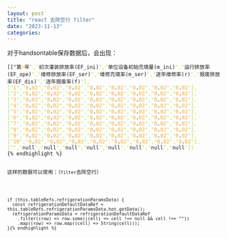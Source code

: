 ```yaml
---
layout: post
title: "react 去除空行 filter"
date: "2023-11-13"
categories: 
---
```

<p>对于handsontable保存数据后，会出现：</p>

<pre>
<code>[[&quot;第<span style="color:#ffd700">n</span>年<span style="color:#abe338">&quot;,&quot;</span>初次灌装排放率(EF_ini)<span style="color:#abe338">&quot;,&quot;</span>单位设备初始充填量(m_ini)<span style="color:#abe338">&quot;,&quot;</span>运行排放率(EF_ope)<span style="color:#abe338">&quot;,&quot;</span>维修排放率(EF_ser)<span style="color:#abe338">&quot;,&quot;</span>维修充填率(m_ser)<span style="color:#abe338">&quot;,&quot;</span>逐年维修率(r)<span style="color:#abe338">&quot;,&quot;</span>报废排放率(EF_dis)<span style="color:#abe338">&quot;,&quot;</span>逐年报废率(f)<span style="color:#abe338">&quot;],[&quot;</span><span style="color:#f5ab35">1</span><span style="color:#abe338">&quot;,&quot;</span><span style="color:#f5ab35">0</span>.<span style="color:#f5ab35">02</span><span style="color:#abe338">&quot;,&quot;</span><span style="color:#f5ab35">0</span>.<span style="color:#f5ab35">02</span><span style="color:#abe338">&quot;,&quot;</span><span style="color:#f5ab35">0</span>.<span style="color:#f5ab35">02</span><span style="color:#abe338">&quot;,&quot;</span><span style="color:#f5ab35">0</span>.<span style="color:#f5ab35">02</span><span style="color:#abe338">&quot;,&quot;</span><span style="color:#f5ab35">0</span>.<span style="color:#f5ab35">02</span><span style="color:#abe338">&quot;,&quot;</span><span style="color:#f5ab35">0</span>.<span style="color:#f5ab35">02</span><span style="color:#abe338">&quot;,&quot;</span><span style="color:#f5ab35">0</span>.<span style="color:#f5ab35">02</span><span style="color:#abe338">&quot;,&quot;</span><span style="color:#f5ab35">0</span>.<span style="color:#f5ab35">02</span><span style="color:#abe338">&quot;],[&quot;</span><span style="color:#f5ab35">2</span><span style="color:#abe338">&quot;,&quot;</span><span style="color:#f5ab35">0</span>.<span style="color:#f5ab35">02</span><span style="color:#abe338">&quot;,&quot;</span><span style="color:#f5ab35">0</span>.<span style="color:#f5ab35">02</span><span style="color:#abe338">&quot;,&quot;</span><span style="color:#f5ab35">0</span>.<span style="color:#f5ab35">02</span><span style="color:#abe338">&quot;,&quot;</span><span style="color:#f5ab35">0</span>.<span style="color:#f5ab35">02</span><span style="color:#abe338">&quot;,&quot;</span><span style="color:#f5ab35">0</span>.<span style="color:#f5ab35">02</span><span style="color:#abe338">&quot;,&quot;</span><span style="color:#f5ab35">0</span>.<span style="color:#f5ab35">02</span><span style="color:#abe338">&quot;,&quot;</span><span style="color:#f5ab35">0</span>.<span style="color:#f5ab35">02</span><span style="color:#abe338">&quot;,&quot;</span><span style="color:#f5ab35">0</span>.<span style="color:#f5ab35">02</span><span style="color:#abe338">&quot;],[&quot;</span><span style="color:#f5ab35">3</span><span style="color:#abe338">&quot;,&quot;</span><span style="color:#f5ab35">0</span>.<span style="color:#f5ab35">02</span><span style="color:#abe338">&quot;,&quot;</span><span style="color:#f5ab35">0</span>.<span style="color:#f5ab35">02</span><span style="color:#abe338">&quot;,&quot;</span><span style="color:#f5ab35">0</span>.<span style="color:#f5ab35">02</span><span style="color:#abe338">&quot;,&quot;</span><span style="color:#f5ab35">0</span>.<span style="color:#f5ab35">02</span><span style="color:#abe338">&quot;,&quot;</span><span style="color:#f5ab35">0</span>.<span style="color:#f5ab35">02</span><span style="color:#abe338">&quot;,&quot;</span><span style="color:#f5ab35">0</span>.<span style="color:#f5ab35">02</span><span style="color:#abe338">&quot;,&quot;</span><span style="color:#f5ab35">0</span>.<span style="color:#f5ab35">02</span><span style="color:#abe338">&quot;,&quot;</span><span style="color:#f5ab35">0</span>.<span style="color:#f5ab35">02</span><span style="color:#abe338">&quot;],[&quot;</span><span style="color:#f5ab35">4</span><span style="color:#abe338">&quot;,&quot;</span><span style="color:#f5ab35">0</span>.<span style="color:#f5ab35">02</span><span style="color:#abe338">&quot;,&quot;</span><span style="color:#f5ab35">0</span>.<span style="color:#f5ab35">02</span><span style="color:#abe338">&quot;,&quot;</span><span style="color:#f5ab35">0</span>.<span style="color:#f5ab35">02</span><span style="color:#abe338">&quot;,&quot;</span><span style="color:#f5ab35">0</span>.<span style="color:#f5ab35">02</span><span style="color:#abe338">&quot;,&quot;</span><span style="color:#f5ab35">0</span>.<span style="color:#f5ab35">02</span><span style="color:#abe338">&quot;,&quot;</span><span style="color:#f5ab35">0</span>.<span style="color:#f5ab35">02</span><span style="color:#abe338">&quot;,&quot;</span><span style="color:#f5ab35">0</span>.<span style="color:#f5ab35">02</span><span style="color:#abe338">&quot;,&quot;</span><span style="color:#f5ab35">0</span>.<span style="color:#f5ab35">02</span><span style="color:#abe338">&quot;],[&quot;</span><span style="color:#f5ab35">5</span><span style="color:#abe338">&quot;,&quot;</span><span style="color:#f5ab35">0</span>.<span style="color:#f5ab35">02</span><span style="color:#abe338">&quot;,&quot;</span><span style="color:#f5ab35">0</span>.<span style="color:#f5ab35">02</span><span style="color:#abe338">&quot;,&quot;</span><span style="color:#f5ab35">0</span>.<span style="color:#f5ab35">02</span><span style="color:#abe338">&quot;,&quot;</span><span style="color:#f5ab35">0</span>.<span style="color:#f5ab35">02</span><span style="color:#abe338">&quot;,&quot;</span><span style="color:#f5ab35">0</span>.<span style="color:#f5ab35">02</span><span style="color:#abe338">&quot;,&quot;</span><span style="color:#f5ab35">0</span>.<span style="color:#f5ab35">02</span><span style="color:#abe338">&quot;,&quot;</span><span style="color:#f5ab35">0</span>.<span style="color:#f5ab35">02</span><span style="color:#abe338">&quot;,&quot;</span><span style="color:#f5ab35">0</span>.<span style="color:#f5ab35">02</span><span style="color:#abe338">&quot;],[&quot;</span><span style="color:#f5ab35">6</span><span style="color:#abe338">&quot;,&quot;</span><span style="color:#f5ab35">0</span>.<span style="color:#f5ab35">02</span><span style="color:#abe338">&quot;,&quot;</span><span style="color:#f5ab35">0</span>.<span style="color:#f5ab35">02</span><span style="color:#abe338">&quot;,&quot;</span><span style="color:#f5ab35">0</span>.<span style="color:#f5ab35">02</span><span style="color:#abe338">&quot;,&quot;</span><span style="color:#f5ab35">0</span>.<span style="color:#f5ab35">02</span><span style="color:#abe338">&quot;,&quot;</span><span style="color:#f5ab35">0</span>.<span style="color:#f5ab35">02</span><span style="color:#abe338">&quot;,&quot;</span><span style="color:#f5ab35">0</span>.<span style="color:#f5ab35">02</span><span style="color:#abe338">&quot;,&quot;</span><span style="color:#f5ab35">0</span>.<span style="color:#f5ab35">02</span><span style="color:#abe338">&quot;,&quot;</span><span style="color:#f5ab35">0</span>.<span style="color:#f5ab35">02</span><span style="color:#abe338">&quot;],[&quot;</span><span style="color:#f5ab35">7</span><span style="color:#abe338">&quot;,&quot;</span><span style="color:#f5ab35">0</span>.<span style="color:#f5ab35">02</span><span style="color:#abe338">&quot;,&quot;</span><span style="color:#f5ab35">0</span>.<span style="color:#f5ab35">02</span><span style="color:#abe338">&quot;,&quot;</span><span style="color:#f5ab35">0</span>.<span style="color:#f5ab35">02</span><span style="color:#abe338">&quot;,&quot;</span><span style="color:#f5ab35">0</span>.<span style="color:#f5ab35">02</span><span style="color:#abe338">&quot;,&quot;</span><span style="color:#f5ab35">0</span>.<span style="color:#f5ab35">02</span><span style="color:#abe338">&quot;,&quot;</span><span style="color:#f5ab35">0</span>.<span style="color:#f5ab35">02</span><span style="color:#abe338">&quot;,&quot;</span><span style="color:#f5ab35">0</span>.<span style="color:#f5ab35">02</span><span style="color:#abe338">&quot;,&quot;</span><span style="color:#f5ab35">0</span>.<span style="color:#f5ab35">02</span><span style="color:#abe338">&quot;],[&quot;</span><span style="color:#f5ab35">8</span><span style="color:#abe338">&quot;,&quot;</span><span style="color:#f5ab35">0</span>.<span style="color:#f5ab35">02</span><span style="color:#abe338">&quot;,&quot;</span><span style="color:#f5ab35">0</span>.<span style="color:#f5ab35">02</span><span style="color:#abe338">&quot;,&quot;</span><span style="color:#f5ab35">0</span>.<span style="color:#f5ab35">02</span><span style="color:#abe338">&quot;,&quot;</span><span style="color:#f5ab35">0</span>.<span style="color:#f5ab35">02</span><span style="color:#abe338">&quot;,&quot;</span><span style="color:#f5ab35">0</span>.<span style="color:#f5ab35">02</span><span style="color:#abe338">&quot;,&quot;</span><span style="color:#f5ab35">0</span>.<span style="color:#f5ab35">02</span><span style="color:#abe338">&quot;,&quot;</span><span style="color:#f5ab35">0</span>.<span style="color:#f5ab35">02</span><span style="color:#abe338">&quot;,&quot;</span><span style="color:#f5ab35">0</span>.<span style="color:#f5ab35">02</span><span style="color:#abe338">&quot;],[&quot;</span><span style="color:#f5ab35">9</span><span style="color:#abe338">&quot;,&quot;</span><span style="color:#f5ab35">0</span>.<span style="color:#f5ab35">02</span><span style="color:#abe338">&quot;,&quot;</span><span style="color:#f5ab35">0</span>.<span style="color:#f5ab35">02</span><span style="color:#abe338">&quot;,&quot;</span><span style="color:#f5ab35">0</span>.<span style="color:#f5ab35">02</span><span style="color:#abe338">&quot;,&quot;</span><span style="color:#f5ab35">0</span>.<span style="color:#f5ab35">02</span><span style="color:#abe338">&quot;,&quot;</span><span style="color:#f5ab35">0</span>.<span style="color:#f5ab35">02</span><span style="color:#abe338">&quot;,&quot;</span><span style="color:#f5ab35">0</span>.<span style="color:#f5ab35">02</span><span style="color:#abe338">&quot;,&quot;</span><span style="color:#f5ab35">0</span>.<span style="color:#f5ab35">02</span><span style="color:#abe338">&quot;,&quot;</span><span style="color:#f5ab35">0</span>.<span style="color:#f5ab35">02</span><span style="color:#abe338">&quot;],[&quot;</span><span style="color:#f5ab35">10</span><span style="color:#abe338">&quot;,&quot;</span><span style="color:#f5ab35">0</span>.<span style="color:#f5ab35">02</span><span style="color:#abe338">&quot;,&quot;</span><span style="color:#f5ab35">0</span>.<span style="color:#f5ab35">02</span><span style="color:#abe338">&quot;,&quot;</span><span style="color:#f5ab35">0</span>.<span style="color:#f5ab35">02</span><span style="color:#abe338">&quot;,&quot;</span><span style="color:#f5ab35">0</span>.<span style="color:#f5ab35">02</span><span style="color:#abe338">&quot;,&quot;</span><span style="color:#f5ab35">0</span>.<span style="color:#f5ab35">02</span><span style="color:#abe338">&quot;,&quot;</span><span style="color:#f5ab35">0</span>.<span style="color:#f5ab35">02</span><span style="color:#abe338">&quot;,&quot;</span><span style="color:#f5ab35">0</span>.<span style="color:#f5ab35">02</span><span style="color:#abe338">&quot;,&quot;</span><span style="color:#f5ab35">0</span>.<span style="color:#f5ab35">02</span><span style="color:#abe338">&quot;],[&quot;</span><span style="color:#abe338">&quot;,&quot;</span>null<span style="color:#abe338">&quot;,&quot;</span>null<span style="color:#abe338">&quot;,&quot;</span>null<span style="color:#abe338">&quot;,&quot;</span>null<span style="color:#abe338">&quot;,&quot;</span>null<span style="color:#abe338">&quot;,&quot;</span>null<span style="color:#abe338">&quot;,&quot;</span>null<span style="color:#abe338">&quot;,&quot;</span>null<span style="color:#abe338">&quot;]]
</span>{% endhighlight %}

<p>这样的数据可以使用：（<code>filter</code>去除空行）</p>

<pre>
<code>if (this.tableRefs.refrigerationParamsData) {
  const refrigerationDefaultDataRef = this.tableRefs.refrigerationParamsData.hot.getData();
  refrigerationParamsData = refrigerationDefaultDataRef
    .filter((row) =&gt; row.some((cell) =&gt; cell !== null &amp;&amp; cell !== &quot;&quot;))
    .map((row) =&gt; row.map((cell) =&gt; String(cell)));
}{% endhighlight %}

